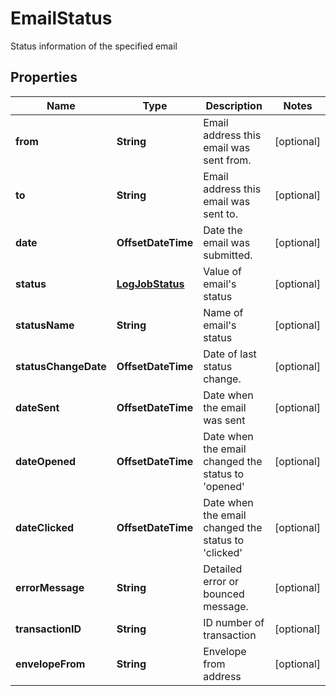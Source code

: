 

# EmailStatus

Status information of the specified email

## Properties

Name | Type | Description | Notes
------------ | ------------- | ------------- | -------------
**from** | **String** | Email address this email was sent from. |  [optional]
**to** | **String** | Email address this email was sent to. |  [optional]
**date** | **OffsetDateTime** | Date the email was submitted. |  [optional]
**status** | [**LogJobStatus**](LogJobStatus.md) | Value of email&#39;s status |  [optional]
**statusName** | **String** | Name of email&#39;s status |  [optional]
**statusChangeDate** | **OffsetDateTime** | Date of last status change. |  [optional]
**dateSent** | **OffsetDateTime** | Date when the email was sent |  [optional]
**dateOpened** | **OffsetDateTime** | Date when the email changed the status to &#39;opened&#39; |  [optional]
**dateClicked** | **OffsetDateTime** | Date when the email changed the status to &#39;clicked&#39; |  [optional]
**errorMessage** | **String** | Detailed error or bounced message. |  [optional]
**transactionID** | **String** | ID number of transaction |  [optional]
**envelopeFrom** | **String** | Envelope from address |  [optional]



